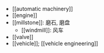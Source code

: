- [[automatic machinery]]
- [[engine]]
- [[millstone]]: 磨石, 磨盘
    - [[windmill]]: 风车
- [[valve]]
- [[vehicle]]; [[vehicle engineering]]
